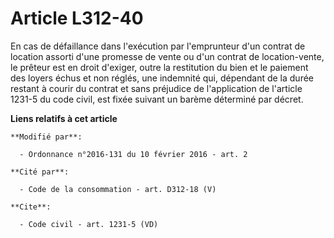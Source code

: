 # Article L312-40

En cas de défaillance dans l'exécution par l'emprunteur d'un contrat de location assorti d'une promesse de vente ou d'un
contrat de location-vente, le prêteur est en droit d'exiger, outre la restitution du bien et le paiement des loyers échus et
non réglés, une indemnité qui, dépendant de la durée restant à courir du contrat et sans préjudice de l'application de
l'article 1231-5 du code civil, est fixée suivant un barème déterminé par décret.

**Liens relatifs à cet article**

	**Modifié par**:

	  - Ordonnance n°2016-131 du 10 février 2016 - art. 2

	**Cité par**:

	  - Code de la consommation - art. D312-18 (V)

	**Cite**:

	  - Code civil - art. 1231-5 (VD)
